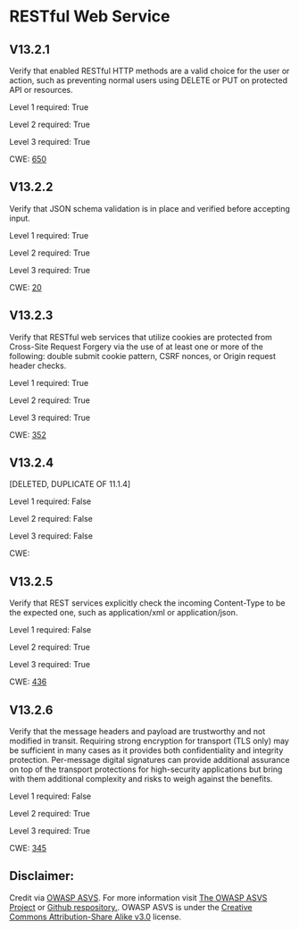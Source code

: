 # RESTful Web Service

## V13.2.1

Verify that enabled RESTful HTTP methods are a valid choice for the user or action, such as preventing normal users using DELETE or PUT on protected API or resources.

Level 1 required: True

Level 2 required: True

Level 3 required: True

CWE: [650](https://cwe.mitre.org/data/definitions/650)

## V13.2.2

Verify that JSON schema validation is in place and verified before accepting input.

Level 1 required: True

Level 2 required: True

Level 3 required: True

CWE: [20](https://cwe.mitre.org/data/definitions/20)

## V13.2.3

Verify that RESTful web services that utilize cookies are protected from Cross-Site Request Forgery via the use of at least one or more of the following: double submit cookie pattern, CSRF nonces, or Origin request header checks.

Level 1 required: True

Level 2 required: True

Level 3 required: True

CWE: [352](https://cwe.mitre.org/data/definitions/352)

## V13.2.4

[DELETED, DUPLICATE OF 11.1.4]

Level 1 required: False

Level 2 required: False

Level 3 required: False

CWE: [](https://cwe.mitre.org/data/definitions/)

## V13.2.5

Verify that REST services explicitly check the incoming Content-Type to be the expected one, such as application/xml or application/json.

Level 1 required: False

Level 2 required: True

Level 3 required: True

CWE: [436](https://cwe.mitre.org/data/definitions/436)

## V13.2.6

Verify that the message headers and payload are trustworthy and not modified in transit. Requiring strong encryption for transport (TLS only) may be sufficient in many cases as it provides both confidentiality and integrity protection. Per-message digital signatures can provide additional assurance on top of the transport protections for high-security applications but bring with them additional complexity and risks to weigh against the benefits.

Level 1 required: False

Level 2 required: True

Level 3 required: True

CWE: [345](https://cwe.mitre.org/data/definitions/345)



## Disclaimer:

Credit via [OWASP ASVS](https://owasp.org/www-project-application-security-verification-standard/). For more information visit [The OWASP ASVS Project](https://owasp.org/www-project-application-security-verification-standard/) or [Github respository.](https://github.com/OWASP/ASVS). OWASP ASVS is under the [Creative Commons Attribution-Share Alike v3.0](https://creativecommons.org/licenses/by-sa/3.0/) license.
